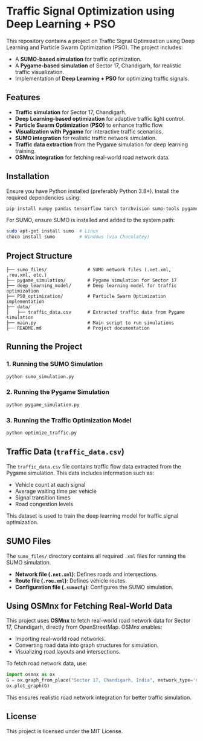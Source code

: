 # Traffic Signal Optimization using Deep Learning + PSO

This repository contains a project on Traffic Signal Optimization using Deep Learning and Particle Swarm Optimization (PSO). The project includes:
- A **SUMO-based simulation** for traffic optimization.
- A **Pygame-based simulation** of Sector 17, Chandigarh, for realistic traffic visualization.
- Implementation of **Deep Learning + PSO** for optimizing traffic signals.

## Features
- **Traffic simulation** for Sector 17, Chandigarh.
- **Deep Learning-based optimization** for adaptive traffic light control.
- **Particle Swarm Optimization (PSO)** to enhance traffic flow.
- **Visualization with Pygame** for interactive traffic scenarios.
- **SUMO integration** for realistic traffic network simulation.
- **Traffic data extraction** from the Pygame simulation for deep learning training.
- **OSMnx integration** for fetching real-world road network data.

## Installation
Ensure you have Python installed (preferably Python 3.8+). Install the required dependencies using:

```bash
pip install numpy pandas tensorflow torch torchvision sumo-tools pygame matplotlib opencv-python networkx scipy osmnx
```

For SUMO, ensure SUMO is installed and added to the system path:

```bash
sudo apt-get install sumo  # Linux
choco install sumo         # Windows (via Chocolatey)
```

## Project Structure
```
├── sumo_files/               # SUMO network files (.net.xml, .rou.xml, etc.)
├── pygame_simulation/        # Pygame simulation for Sector 17
├── deep_learning_model/      # Deep learning model for traffic optimization
├── PSO_optimization/         # Particle Swarm Optimization implementation
├── data/
│   ├── traffic_data.csv      # Extracted traffic data from Pygame simulation
├── main.py                   # Main script to run simulations
├── README.md                 # Project documentation
```

## Running the Project
### 1. Running the SUMO Simulation
```bash
python sumo_simulation.py
```

### 2. Running the Pygame Simulation
```bash
python pygame_simulation.py
```

### 3. Running the Traffic Optimization Model
```bash
python optimize_traffic.py
```

## Traffic Data (`traffic_data.csv`)
The `traffic_data.csv` file contains traffic flow data extracted from the Pygame simulation. This data includes information such as:
- Vehicle count at each signal
- Average waiting time per vehicle
- Signal transition times
- Road congestion levels

This dataset is used to train the deep learning model for traffic signal optimization.

## SUMO Files
The `sumo_files/` directory contains all required `.xml` files for running the SUMO simulation.
- **Network file (`.net.xml`)**: Defines roads and intersections.
- **Route file (`.rou.xml`)**: Defines vehicle routes.
- **Configuration file (`.sumocfg`)**: Configures the SUMO simulation.

## Using OSMnx for Fetching Real-World Data
This project uses **OSMnx** to fetch real-world road network data for Sector 17, Chandigarh, directly from OpenStreetMap. OSMnx enables:
- Importing real-world road networks.
- Converting road data into graph structures for simulation.
- Visualizing road layouts and intersections.

To fetch road network data, use:
```python
import osmnx as ox
G = ox.graph_from_place("Sector 17, Chandigarh, India", network_type='drive')
ox.plot_graph(G)
```
This ensures realistic road network integration for better traffic simulation.




## License
This project is licensed under the MIT License.

